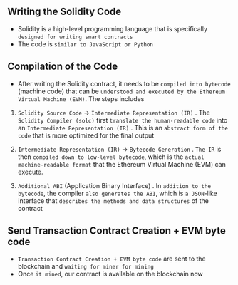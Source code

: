 ## Writing the Solidity Code

- Solidity is a high-level programming language that is specifically `designed for writing smart contracts`
- The code is `similar to JavaScript or Python`

## Compilation of the Code

- After writing the Solidity contract, it needs to be `compiled into bytecode` (machine code) that can be `understood and executed by the Ethereum Virtual Machine (EVM)`. The steps includes

1. `Solidity Source Code` → `Intermediate Representation (IR)`
   . The `Solidity Compiler (solc)` first `translate the human-readable code` into an `Intermediate Representation (IR)`
   . This is an `abstract form of the code` that is more optimized for the final output

2. `Intermediate Representation (IR)` → `Bytecode Generation`
   . `The IR` is then `compiled down to low-level bytecode`, which is the `actual machine-readable format` that the Ethereum Virtual Machine (EVM) can execute.

3. `Additional ABI` (Application Binary Interface)
   . In `addition to the bytecode`, the compiler `also generates the ABI`, which is `a JSON`-like interface that `describes the methods and data structures` of the contract

## Send Transaction Contract Creation + EVM byte code

- `Transaction Contract Creation + EVM byte code` are sent to the blockchain and `waiting for miner for mining`
- Once `it mined`, our contract is available on the blockchain now
